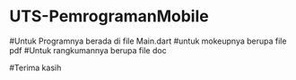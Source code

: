 # UTS-PemrogramanMobile
#Untuk Programnya berada di file Main.dart
#untuk mokeupnya berupa file pdf
#Untuk rangkumannya berupa file doc

#Terima kasih
